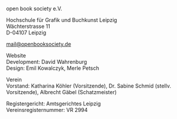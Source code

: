 open book society e.V.

Hochschule für Grafik und Buchkunst Leipzig  
Wächterstrasse 11  
D-04107 Leipzig

[mail@openbooksociety.de](mailto:mail@openbooksociety.de)

Website  
Development: David Wahrenburg  
Design: Emil Kowalczyk, Merle Petsch

Verein  
Vorstand: Katharina Köhler (Vorsitzende), Dr. Sabine Schmid (stellv. Vorsitzende), Albrecht Gäbel (Schatzmeister)

Registergericht: Amtsgerichtes Leipzig  
Vereinsregister­nummer: VR 2994